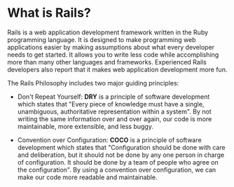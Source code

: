 # What is Rails?

Rails is a web application development framework written in the Ruby programming language. It is designed to make programming web applications easier by making assumptions about what every developer needs to get started. It allows you to write less code while accomplishing more than many other languages and frameworks. Experienced Rails developers also report that it makes web application development more fun.

The Rails Philosophy includes two major guiding principles:

- Don't Repeat Yourself: **DRY** is a principle of software development which states that "Every piece of knowledge must have a single, unambiguous, authoritative representation within a system". By not writing the same information over and over again, our code is more maintainable, more extensible, and less buggy.

- Convention over Configuration: **COCO** is a principle of software development which states that "Configuration should be done with care and deliberation, but it should not be done by any one person in charge of configuration. It should be done by a team of people who agree on the configuration". By using a convention over configuration, we can make our code more readable and maintainable.
